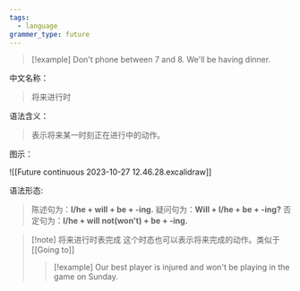 ```yaml
---
tags:
  - language
grammer_type: future
---
```

> [!example]
> Don't phone between 7 and 8. We'll be having dinner.

中文名称：
> 将来进行时

语法含义：
> 表示将来某一时刻正在进行中的动作。

图示：

![[Future continuous 2023-10-27 12.46.28.excalidraw]]

语法形态:
> 陈述句为：**I/he + will + be + -ing.**
> 疑问句为：**Will + I/he + be + -ing?**
> 否定句为：**I/he + will not(won't) + be + -ing.**

> [!note] 将来进行时表完成
> 这个时态也可以表示将来完成的动作。类似于[[Going to]]
> > [!example]
> > Our best player is injured and won't be playing in the game on Sunday.